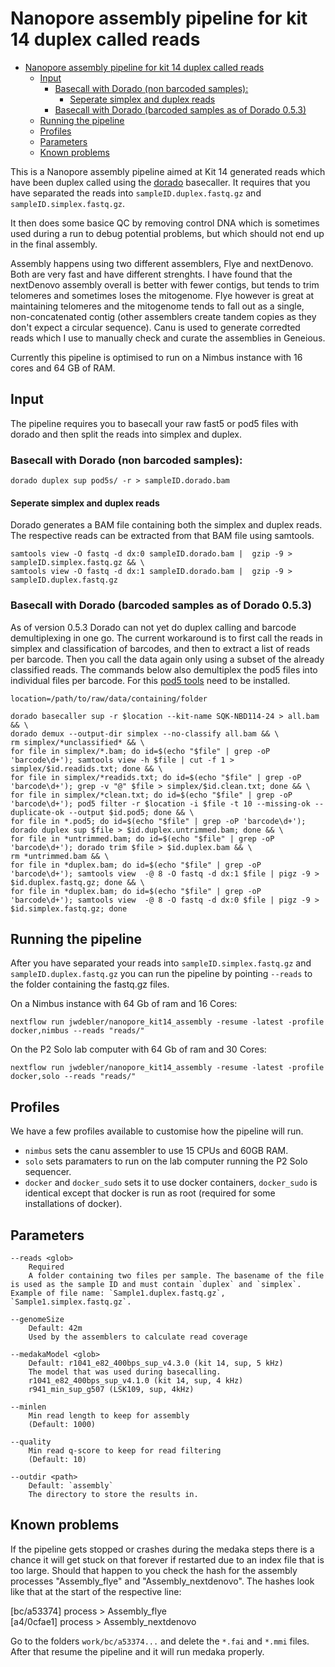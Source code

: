# Nanopore assembly pipeline for kit 14 duplex called reads

- [Nanopore assembly pipeline for kit 14 duplex called reads](#nanopore-assembly-pipeline-for-kit-14-duplex-called-reads)
  - [Input](#input)
    - [Basecall with Dorado (non barcoded samples):](#basecall-with-dorado-non-barcoded-samples)
      - [Seperate simplex and duplex reads](#seperate-simplex-and-duplex-reads)
    - [Basecall with Dorado (barcoded samples as of Dorado 0.5.3)](#basecall-with-dorado-barcoded-samples-as-of-dorado-053)
  - [Running the pipeline](#running-the-pipeline)
  - [Profiles](#profiles)
  - [Parameters](#parameters)
  - [Known problems](#known-problems)


This is a Nanopore assembly pipeline aimed at Kit 14 generated reads which have been duplex called using the [dorado](https://github.com/nanoporetech/dorado/) basecaller. It requires that you have separated the reads into `sampleID.duplex.fastq.gz` and `sampleID.simplex.fastq.gz`.

It then does some basice QC by removing control DNA which is sometimes used during a run to debug potential problems, but which should not end up in the final assembly.

Assembly happens using two different assemblers, Flye and nextDenovo. Both are very fast and have different strenghts. I have found that the nextDenovo assembly overall is better with fewer contigs, but tends to trim telomeres and sometimes loses the mitogenome. Flye however is great at maintaining telomeres and the mitogenome tends to fall out as a single, non-concatenated contig (other assemblers create tandem copies as they don't expect a circular sequence).
Canu is used to generate corredted reads which I use to manually check and curate the assemblies in Geneious.

Currently this pipeline is optimised to run on a Nimbus instance with 16 cores and 64 GB of RAM.

## Input

The pipeline requires you to basecall your raw fast5 or pod5 files with dorado and then split the reads into simplex and duplex.

### Basecall with Dorado (non barcoded samples):

```
dorado duplex sup pod5s/ -r > sampleID.dorado.bam
```
#### Seperate simplex and duplex reads

Dorado generates a BAM file containing both the simplex and duplex reads. The respective reads can be extracted from that BAM file using samtools.

```
samtools view -O fastq -d dx:0 sampleID.dorado.bam |  gzip -9 >  sampleID.simplex.fastq.gz && \
samtools view -O fastq -d dx:1 sampleID.dorado.bam |  gzip -9 >  sampleID.duplex.fastq.gz
```

### Basecall with Dorado (barcoded samples as of Dorado 0.5.3)
As of version 0.5.3 Dorado can not yet do duplex calling and barcode demultiplexing in one go. The current workaround is to first call the reads in simplex and classification of barcodes, and then to extract a list of reads per barcode. Then you call the data again only using a subset of the already classified reads.
The commands below also demultiplex the pod5 files into individual files per barcode. For this [pod5 tools](https://github.com/nanoporetech/pod5-file-format) need to be installed.

```
location=/path/to/raw/data/containing/folder

dorado basecaller sup -r $location --kit-name SQK-NBD114-24 > all.bam && \
dorado demux --output-dir simplex --no-classify all.bam && \
rm simplex/*unclassified* && \
for file in simplex/*.bam; do id=$(echo "$file" | grep -oP 'barcode\d+'); samtools view -h $file | cut -f 1 > simplex/$id.readids.txt; done && \
for file in simplex/*readids.txt; do id=$(echo "$file" | grep -oP 'barcode\d+'); grep -v "@" $file > simplex/$id.clean.txt; done && \
for file in simplex/*clean.txt; do id=$(echo "$file" | grep -oP 'barcode\d+'); pod5 filter -r $location -i $file -t 10 --missing-ok --duplicate-ok --output $id.pod5; done && \
for file in *.pod5; do id=$(echo "$file" | grep -oP 'barcode\d+'); dorado duplex sup $file > $id.duplex.untrimmed.bam; done && \
for file in *untrimmed.bam; do id=$(echo "$file" | grep -oP 'barcode\d+'); dorado trim $file > $id.duplex.bam && \
rm *untrimmed.bam && \
for file in *duplex.bam; do id=$(echo "$file" | grep -oP 'barcode\d+'); samtools view  -@ 8 -O fastq -d dx:1 $file | pigz -9 > $id.duplex.fastq.gz; done && \
for file in *duplex.bam; do id=$(echo "$file" | grep -oP 'barcode\d+'); samtools view  -@ 8 -O fastq -d dx:0 $file | pigz -9 > $id.simplex.fastq.gz; done 
```

## Running the pipeline

After you have separated your reads into `sampleID.simplex.fastq.gz` and `sampleID.duplex.fastq.gz` you can run the pipeline by pointing `--reads` to the folder containing the fastq.gz files.

On a Nimbus instance with 64 Gb of ram and 16 Cores:
```
nextflow run jwdebler/nanopore_kit14_assembly -resume -latest -profile docker,nimbus --reads "reads/"
```
On the P2 Solo lab computer with 64 Gb of ram and 30 Cores:
```
nextflow run jwdebler/nanopore_kit14_assembly -resume -latest -profile docker,solo --reads "reads/"
```

## Profiles

We have a few profiles available to customise how the pipeline will run.

- `nimbus` sets the canu assembler to use 15 CPUs and 60GB RAM.
- `solo` sets paramaters to run on the lab computer running the P2 Solo sequencer.
- `docker` and `docker_sudo` sets it to use docker containers, `docker_sudo` is identical except that docker is run as root (required for some installations of docker).



## Parameters

```
--reads <glob>
    Required
    A folder containing two files per sample. The basename of the file is used as the sample ID and must contain `duplex` and `simplex`. Example of file name: `Sample1.duplex.fastq.gz`, `Sample1.simplex.fastq.gz`.

--genomeSize
    Default: 42m
    Used by the assemblers to calculate read coverage

--medakaModel <glob>
    Default: r1041_e82_400bps_sup_v4.3.0 (kit 14, sup, 5 kHz)
    The model that was used during basecalling.
    r1041_e82_400bps_sup_v4.1.0 (kit 14, sup, 4 kHz)
    r941_min_sup_g507 (LSK109, sup, 4kHz)

--minlen
    Min read length to keep for assembly
    (Default: 1000)

--quality
    Min read q-score to keep for read filtering
    (Default: 10)

--outdir <path>
    Default: `assembly`
    The directory to store the results in.
```

## Known problems
If the pipeline gets stopped or crashes during the medaka steps there is a chance it will get stuck on that forever if restarted due to an index file that is too large. Should that happen to you check the hash for the assembly processes "Assembly_flye" and "Assembly_nextdenovo". The hashes look like that at the start of the respective line:

[bc/a53374] process > Assembly_flye  
[a4/0cfae1] process > Assembly_nextdenovo

Go to the folders `work/bc/a53374...` and delete the `*.fai` and `*.mmi` files. After that resume the pipeline and it will run medaka properly.